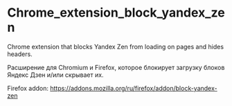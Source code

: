 # Chrome_extension_block_yandex_zen
Chrome extension that blocks Yandex Zen from loading on pages and hides headers.

Расширение для Chromium и Firefox, которое блокирует загрузку блоков Яндекс Дзен и/или скрывает их.

Firefox addon: https://addons.mozilla.org/ru/firefox/addon/block-yandex-zen
